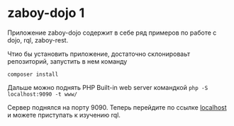 # zaboy-dojo 1

Приложение zaboy-dojo содержит в себе ряд примеров по работе с dojo, rql, zaboy-rest.

Чтио бы установить приложение, достаточно склонироваьт репозиторий, запустить в нем команду 

`composer install`

Дальше можно поднять PHP Built-in web server командкой
`php -S localhost:9090 -t www/` 

Сервер поднялся на порту 9090.
Теперь перейдите по ссылке [localhost](http://localhost:9090/ "Localhost") и можете приступать к изучению rql.
